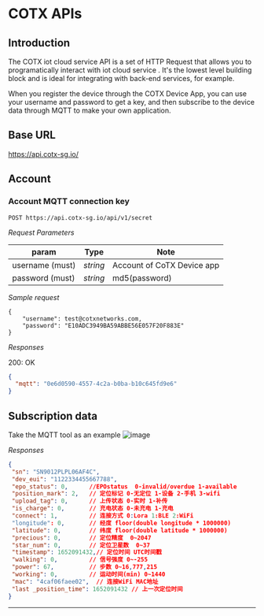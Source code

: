 # COTX APIs

## Introduction
The COTX iot cloud service API is a set of HTTP Request that allows you to programatically interact with iot cloud service . It's the lowest level building block and is ideal for integrating with back-end services, for example.

When you register the device through the COTX Device App, you can use your username and password to get a key, and then subscribe to the device data through MQTT to make your own application.

## Base URL
https://api.cotx-sg.io/

## Account

### Account MQTT connection key

```
POST https://api.cotx-sg.io/api/v1/secret
```

_Request Parameters_

| param             | Type     | Note                                     |
| ----------------- | -------- | ---------------------------------------- |
| username (must) | _string_ | Account of CoTX Device app |
| password (must) | _string_ | md5(password) |

_Sample request_
```
{
    "username": test@cotxnetworks.com,
    "password": "E10ADC3949BA59ABBE56E057F20F883E"
}
```
_Responses_

200: OK

```json
{
  "mqtt": "0e6d0590-4557-4c2a-b0ba-b10c645fd9e6"
}
```


## Subscription data
Take the MQTT tool as an example
![image](https://user-images.githubusercontent.com/76096088/167827968-a4f11e10-3499-4c7c-a4ee-4e76423a63ce.png)


_Responses_

```json
{
 "sn": "SN9012PLPL06AF4C",
 "dev_eui": "1122334455667788",
 "epo_status": 0,      //EPOstatus  0-invalid/overdue 1-available
 "position_mark": 2,   // 定位标记 0-无定位 1-设备 2-手机 3-wifi
 "upload_tag": 0,      // 上传状态 0-实时 1-补传
 "is_charge": 0,       // 充电状态 0-未充电 1-充电
 "connect": 1,         // 连接方式 0:Lora 1:BLE 2:WiFi
 "longitude": 0,       // 经度 floor(double longitude * 1000000)
 "latitude": 0,        // 纬度 floor(double latitude * 1000000)
 "precious": 0,        // 定位精度  0~2047
 "star_num": 0,        // 定位卫星数  0~37
 "timestamp": 1652091432,// 定位时间 UTC时间戳
 "walking": 0,         // 信号强度 0~-255
 "power": 67,          // 步数 0~16,777,215
 "working": 0,         // 运动时间(min) 0~1440
 "mac": "4caf06faee02",  // 连接WiFi MAC地址
 "last _position_time": 1652091432 // 上一次定位时间
}
```

---
